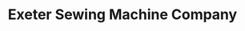 ---
title: "Exeter Sewing Machine Company"
url: /exeter/exeter-sewing-machine-company/
shop: Nähzubehör
---